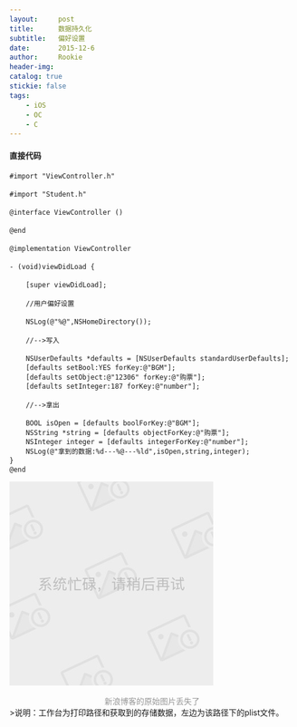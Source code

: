 ```yaml
---
layout:     post
title:      数据持久化
subtitle:   偏好设置
date:       2015-12-6
author:     Rookie
header-img: 
catalog: true
stickie: false
tags:
    - iOS
    - OC
    - C
---
```


#### 直接代码

```obj-c
#import "ViewController.h"

#import "Student.h"

@interface ViewController ()

@end

@implementation ViewController

- (void)viewDidLoad {

    [super viewDidLoad];

    //用户偏好设置

    NSLog(@"%@",NSHomeDirectory());

    //-->写入

    NSUserDefaults *defaults = [NSUserDefaults standardUserDefaults];
    [defaults setBool:YES forKey:@"BGM"];
    [defaults setObject:@"12306" forKey:@"购票"];
    [defaults setInteger:187 forKey:@"number"];

    //-->拿出

    BOOL isOpen = [defaults boolForKey:@"BGM"];
    NSString *string = [defaults objectForKey:@"购票"];
    NSInteger integer = [defaults integerForKey:@"number"];
    NSLog(@"拿到的数据:%d---%@---%ld",isOpen,string,integer);
}
@end
```
![新浪博客的图片丢失了](/img/noimg.jpeg)
<center style="color: #969696">新浪博客的原始图片丢失了</center>
>说明：工作台为打印路径和获取到的存储数据，左边为该路径下的plist文件。